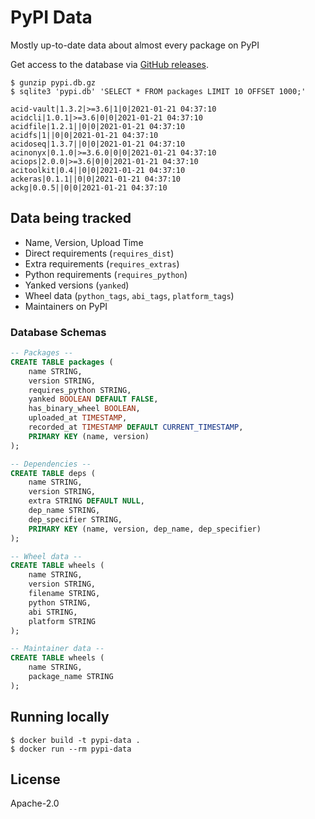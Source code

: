 # PyPI Data

Mostly up-to-date data about almost every package on PyPI

Get access to the database via [GitHub releases](https://github.com/sethmlarson/pypi-data/releases).

```console
$ gunzip pypi.db.gz
$ sqlite3 'pypi.db' 'SELECT * FROM packages LIMIT 10 OFFSET 1000;'

acid-vault|1.3.2|>=3.6|1|0|2021-01-21 04:37:10
acidcli|1.0.1|>=3.6|0|0|2021-01-21 04:37:10
acidfile|1.2.1||0|0|2021-01-21 04:37:10
acidfs|1||0|0|2021-01-21 04:37:10
acidoseq|1.3.7||0|0|2021-01-21 04:37:10
acinonyx|0.1.0|>=3.6.0|0|0|2021-01-21 04:37:10
aciops|2.0.0|>=3.6|0|0|2021-01-21 04:37:10
acitoolkit|0.4||0|0|2021-01-21 04:37:10
ackeras|0.1.1||0|0|2021-01-21 04:37:10
ackg|0.0.5||0|0|2021-01-21 04:37:10
```

## Data being tracked

- Name, Version, Upload Time
- Direct requirements (`requires_dist`)
- Extra requirements (`requires_extras`)
- Python requirements (`requires_python`)
- Yanked versions (`yanked`)
- Wheel data (`python_tags`, `abi_tags`, `platform_tags`)
- Maintainers on PyPI

### Database Schemas

```sql
-- Packages --
CREATE TABLE packages (
    name STRING,
    version STRING,
    requires_python STRING,
    yanked BOOLEAN DEFAULT FALSE,
    has_binary_wheel BOOLEAN,
    uploaded_at TIMESTAMP,
    recorded_at TIMESTAMP DEFAULT CURRENT_TIMESTAMP,
    PRIMARY KEY (name, version)
);

-- Dependencies --
CREATE TABLE deps (
    name STRING,
    version STRING,
    extra STRING DEFAULT NULL,
    dep_name STRING,
    dep_specifier STRING,
    PRIMARY KEY (name, version, dep_name, dep_specifier)
);

-- Wheel data --
CREATE TABLE wheels (
    name STRING,
    version STRING,
    filename STRING,
    python STRING,
    abi STRING,
    platform STRING
);

-- Maintainer data --
CREATE TABLE wheels (
    name STRING,
    package_name STRING
);
```

## Running locally

```
$ docker build -t pypi-data .
$ docker run --rm pypi-data
```

## License

Apache-2.0
